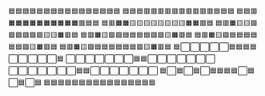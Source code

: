 🟦🟦🟦🟦🟦🟦🟦🟦🟦🟦🟦🟦🟦🟦🟦🟦
🟦🟦🟦🟥🟥🟥🟥🟥🟥🟥🟥🟥🟥🟦🟦🟦
🟦🟦🟥🟧🟧🟧🟧🟧🟧🟧🟧🟧🟧🟥🟦🟦
🟦🟥🟧🟧🟨🟨🟨🟨🟨🟨🟨🟨🟧🟧🟥🟦
🟦🟥🟧🟨🟨🟩🟩🟩🟩🟩🟩🟨🟨🟧🟥🟦
🟦🟥🟧🟨🟩🟩🟦🟦🟦🟦🟩🟩🟨🟧🟥🟦
🟦🟥🟧🟨🟩🟦🟦🟦🟦🟦🟦🟩🟨🟧🟥🟦
🟦🟥🟧🟨🟩🟦🟦🟦🟦🟦🟦🟩🟨🟧🟥🟦
🟦⬜⬜⬜⬜⬜🟦🟦🟦🟦⬜⬜⬜⬜⬜🟦
⬜⬜⬜⬜⬜⬜⬜🟦🟦⬜⬜⬜⬜⬜⬜⬜
⬜⬜⬜⬜⬜⬜⬜🟦🟦⬜⬜⬜⬜⬜⬜⬜
🟦⬜🟦⬜🟦⬜🟦🟦🟦🟦⬜🟦⬜🟦⬜🟦
🟦🟦🟦🟦🟦🟦🟦🟦🟦🟦🟦🟦🟦🟦🟦🟦
